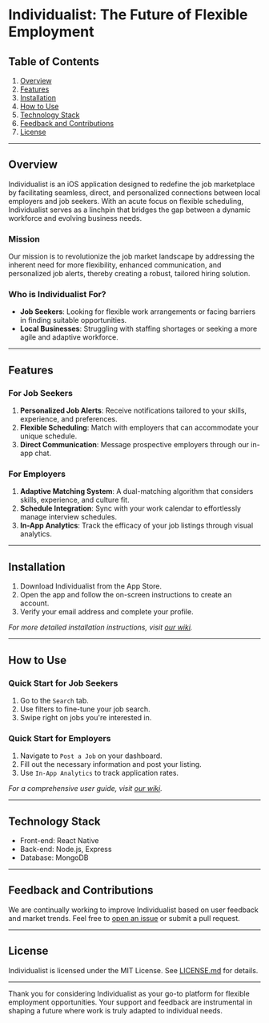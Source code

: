 # Individualist: The Future of Flexible Employment

## Table of Contents
1. [Overview](#overview)
2. [Features](#features)
3. [Installation](#installation)
4. [How to Use](#how-to-use)
5. [Technology Stack](#technology-stack)
6. [Feedback and Contributions](#feedback-and-contributions)
7. [License](#license)

---

## Overview

Individualist is an iOS application designed to redefine the job marketplace by facilitating seamless, direct, and personalized connections between local employers and job seekers. With an acute focus on flexible scheduling, Individualist serves as a linchpin that bridges the gap between a dynamic workforce and evolving business needs. 

### Mission
Our mission is to revolutionize the job market landscape by addressing the inherent need for more flexibility, enhanced communication, and personalized job alerts, thereby creating a robust, tailored hiring solution.

### Who is Individualist For?
- **Job Seekers**: Looking for flexible work arrangements or facing barriers in finding suitable opportunities.
- **Local Businesses**: Struggling with staffing shortages or seeking a more agile and adaptive workforce.

---

## Features

### For Job Seekers
1. **Personalized Job Alerts**: Receive notifications tailored to your skills, experience, and preferences.
2. **Flexible Scheduling**: Match with employers that can accommodate your unique schedule.
3. **Direct Communication**: Message prospective employers through our in-app chat.

### For Employers
1. **Adaptive Matching System**: A dual-matching algorithm that considers skills, experience, and culture fit.
2. **Schedule Integration**: Sync with your work calendar to effortlessly manage interview schedules.
3. **In-App Analytics**: Track the efficacy of your job listings through visual analytics.

---

## Installation

1. Download Individualist from the App Store.
2. Open the app and follow the on-screen instructions to create an account.
3. Verify your email address and complete your profile.

_For more detailed installation instructions, visit [our wiki](wiki-link)._

---

## How to Use

### Quick Start for Job Seekers
1. Go to the `Search` tab.
2. Use filters to fine-tune your job search.
3. Swipe right on jobs you're interested in.

### Quick Start for Employers
1. Navigate to `Post a Job` on your dashboard.
2. Fill out the necessary information and post your listing.
3. Use `In-App Analytics` to track application rates.

_For a comprehensive user guide, visit [our wiki](wiki-link)._

---

## Technology Stack

- Front-end: React Native
- Back-end: Node.js, Express
- Database: MongoDB

---

## Feedback and Contributions

We are continually working to improve Individualist based on user feedback and market trends. Feel free to [open an issue](issue-link) or submit a pull request.

---

## License

Individualist is licensed under the MIT License. See [LICENSE.md](LICENSE.md) for details.

---

Thank you for considering Individualist as your go-to platform for flexible employment opportunities. Your support and feedback are instrumental in shaping a future where work is truly adapted to individual needs.
